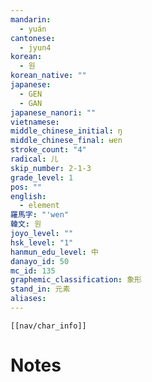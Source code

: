 ```yaml
---
mandarin:
  - yuán
cantonese:
  - jyun4
korean:
  - 원
korean_native: ""
japanese:
  - GEN
  - GAN
japanese_nanori: ""
vietnamese:
middle_chinese_initial: ŋ
middle_chinese_final: ʉɐn
stroke_count: "4"
radical: 儿
skip_number: 2-1-3
grade_level: 1
pos: ""
english:
  - element
羅馬字: "'wen"
韓文: 원
joyo_level: ""
hsk_level: "1"
hanmun_edu_level: 中
danayo_id: 50
mc_id: 135
graphemic_classification: 象形
stand_in: 元素
aliases:
---
```

```meta-bind-embed
[[nav/char_info]]
```

# Notes
